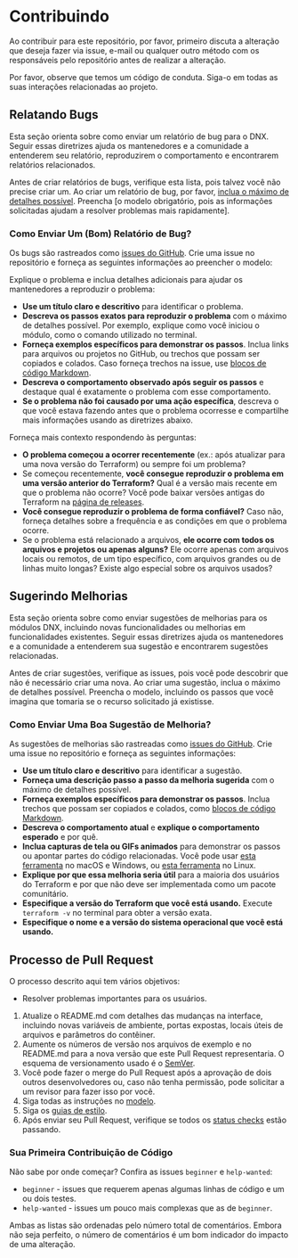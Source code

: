 # Contribuindo

Ao contribuir para este repositório, por favor, primeiro discuta a alteração que deseja fazer via issue, e-mail ou qualquer outro método com os responsáveis pelo repositório antes de realizar a alteração.

Por favor, observe que temos um código de conduta. Siga-o em todas as suas interações relacionadas ao projeto.

## Relatando Bugs

Esta seção orienta sobre como enviar um relatório de bug para o DNX. Seguir essas diretrizes ajuda os mantenedores e a comunidade a entenderem seu relatório, reproduzirem o comportamento e encontrarem relatórios relacionados.

Antes de criar relatórios de bugs, verifique esta lista, pois talvez você não precise criar um. Ao criar um relatório de bug, por favor, [inclua o máximo de detalhes possível](#como-enviar-um-bom-relatorio-de-bug). Preencha [o modelo obrigatório, pois as informações solicitadas ajudam a resolver problemas mais rapidamente].

### Como Enviar Um (Bom) Relatório de Bug?

Os bugs são rastreados como [issues do GitHub](https://guides.github.com/features/issues/). Crie uma issue no repositório e forneça as seguintes informações ao preencher o modelo:

Explique o problema e inclua detalhes adicionais para ajudar os mantenedores a reproduzir o problema:

- **Use um título claro e descritivo** para identificar o problema.
- **Descreva os passos exatos para reproduzir o problema** com o máximo de detalhes possível. Por exemplo, explique como você iniciou o módulo, como o comando utilizado no terminal.
- **Forneça exemplos específicos para demonstrar os passos**. Inclua links para arquivos ou projetos no GitHub, ou trechos que possam ser copiados e colados. Caso forneça trechos na issue, use [blocos de código Markdown](https://docs.github.com/pt/github/writing-on-github/working-with-advanced-formatting/creating-and-highlighting-code-blocks).
- **Descreva o comportamento observado após seguir os passos** e destaque qual é exatamente o problema com esse comportamento.
- **Se o problema não foi causado por uma ação específica**, descreva o que você estava fazendo antes que o problema ocorresse e compartilhe mais informações usando as diretrizes abaixo.

Forneça mais contexto respondendo às perguntas:

- **O problema começou a ocorrer recentemente** (ex.: após atualizar para uma nova versão do Terraform) ou sempre foi um problema?
- Se começou recentemente, **você consegue reproduzir o problema em uma versão anterior do Terraform?** Qual é a versão mais recente em que o problema não ocorre? Você pode baixar versões antigas do Terraform na [página de releases](https://github.com/hashicorp/terraform/releases).
- **Você consegue reproduzir o problema de forma confiável?** Caso não, forneça detalhes sobre a frequência e as condições em que o problema ocorre.
- Se o problema está relacionado a arquivos, **ele ocorre com todos os arquivos e projetos ou apenas alguns?** Ele ocorre apenas com arquivos locais ou remotos, de um tipo específico, com arquivos grandes ou de linhas muito longas? Existe algo especial sobre os arquivos usados?

## Sugerindo Melhorias

Esta seção orienta sobre como enviar sugestões de melhorias para os módulos DNX, incluindo novas funcionalidades ou melhorias em funcionalidades existentes. Seguir essas diretrizes ajuda os mantenedores e a comunidade a entenderem sua sugestão e encontrarem sugestões relacionadas.

Antes de criar sugestões, verifique as issues, pois você pode descobrir que não é necessário criar uma nova. Ao criar uma sugestão, inclua o máximo de detalhes possível. Preencha o modelo, incluindo os passos que você imagina que tomaria se o recurso solicitado já existisse.

### Como Enviar Uma Boa Sugestão de Melhoria?

As sugestões de melhorias são rastreadas como [issues do GitHub](https://guides.github.com/features/issues/). Crie uma issue no repositório e forneça as seguintes informações:

- **Use um título claro e descritivo** para identificar a sugestão.
- **Forneça uma descrição passo a passo da melhoria sugerida** com o máximo de detalhes possível.
- **Forneça exemplos específicos para demonstrar os passos**. Inclua trechos que possam ser copiados e colados, como [blocos de código Markdown](https://help.github.com/articles/markdown-basics/#multiple-lines).
- **Descreva o comportamento atual** e **explique o comportamento esperado** e por quê.
- **Inclua capturas de tela ou GIFs animados** para demonstrar os passos ou apontar partes do código relacionadas. Você pode usar [esta ferramenta](https://www.cockos.com/licecap/) no macOS e Windows, ou [esta ferramenta](https://gitlab.gnome.org/Archive/byzanz) no Linux.
- **Explique por que essa melhoria seria útil** para a maioria dos usuários do Terraform e por que não deve ser implementada como um pacote comunitário.
- **Especifique a versão do Terraform que você está usando.** Execute `terraform -v` no terminal para obter a versão exata.
- **Especifique o nome e a versão do sistema operacional que você está usando.**

## Processo de Pull Request

O processo descrito aqui tem vários objetivos:

- Resolver problemas importantes para os usuários.

1. Atualize o README.md com detalhes das mudanças na interface, incluindo novas variáveis de ambiente, portas expostas, locais úteis de arquivos e parâmetros do contêiner.
2. Aumente os números de versão nos arquivos de exemplo e no README.md para a nova versão que este Pull Request representaria. O esquema de versionamento usado é o [SemVer](http://semver.org/).
3. Você pode fazer o merge do Pull Request após a aprovação de dois outros desenvolvedores ou, caso não tenha permissão, pode solicitar a um revisor para fazer isso por você.
4. Siga todas as instruções no [modelo](./.github/pull_request_template.md).
5. Siga os [guias de estilo](https://docs.dnx.one/docs/style-guide/terraform-style-guide.html).
6. Após enviar seu Pull Request, verifique se todos os [status checks](https://help.github.com/articles/about-status-checks/) estão passando.

### Sua Primeira Contribuição de Código

Não sabe por onde começar? Confira as issues `beginner` e `help-wanted`:

- `beginner` - issues que requerem apenas algumas linhas de código e um ou dois testes.
- `help-wanted` - issues um pouco mais complexas que as de `beginner`.

Ambas as listas são ordenadas pelo número total de comentários. Embora não seja perfeito, o número de comentários é um bom indicador do impacto de uma alteração.
